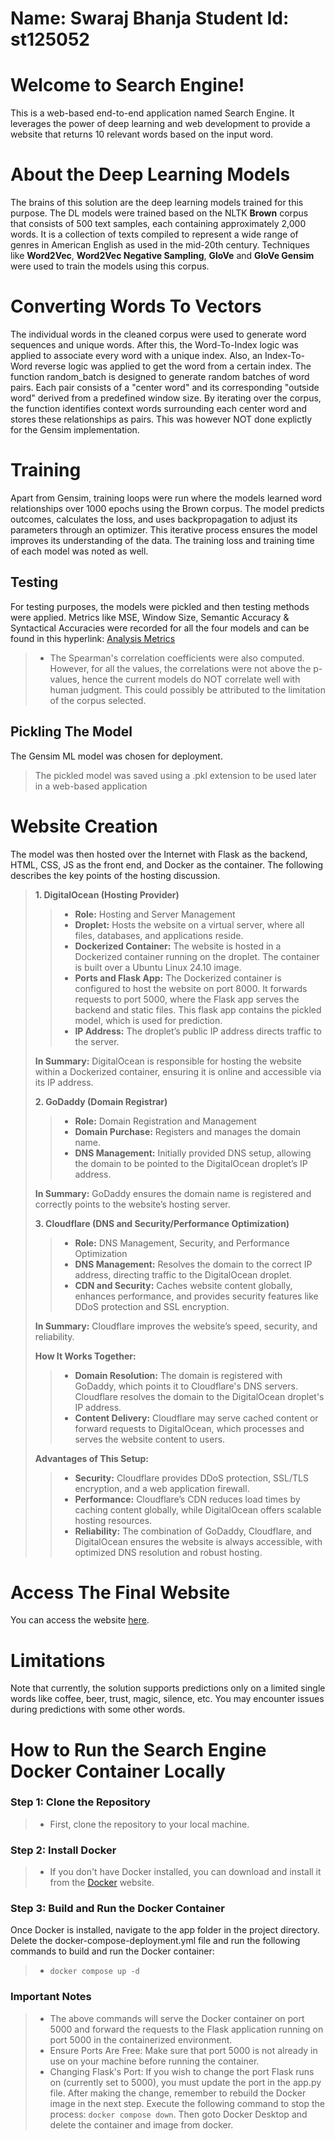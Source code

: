 # Name: Swaraj Bhanja Student Id: st125052

# Welcome to Search Engine!

This is a web-based end-to-end application named Search Engine. It leverages the power of deep learning and web development to provide a website that returns 10 relevant words based on the input word.


# About the Deep Learning Models

The brains of this solution are the deep learning models trained for this purpose. The DL models were trained based on the NLTK **Brown** corpus that consists of 500 text samples, each containing approximately 2,000 words. It is a collection of texts compiled to represent a wide range of genres in American English as used in the mid-20th century. Techniques like **Word2Vec**, **Word2Vec Negative Sampling**,
**GloVe** and **GloVe Gensim** were used to train the models using this corpus.

# Converting Words To Vectors

The individual words in the cleaned corpus were used to generate word sequences and unique words. After this, the Word-To-Index logic was applied to associate every word with a unique index. Also, an Index-To-Word reverse logic was applied to get the word from a certain index. The function random_batch is designed to generate random batches of word pairs. Each pair consists of a "center word" and its corresponding "outside word" derived from a predefined window size. By iterating over the corpus, the function identifies context words surrounding each center word and stores these relationships as pairs. This was however NOT done explictly for the Gensim implementation.

# Training
Apart from Gensim, training loops were run where the models learned word relationships over 1000 epochs using the Brown corpus. The model predicts outcomes, calculates the loss, and uses backpropagation to adjust its parameters through an optimizer. This iterative process ensures the model improves its understanding of the data. The training loss and training time of each model was noted as well.

## Testing
For testing purposes, the models were pickled and then testing methods were applied. Metrics like MSE, Window Size, Semantic Accuracy & Syntactical Accuracies were recorded for all the four models and can be found in this
hyperlink: [Analysis Metrics](https://github.com/st125052/a1-nlp-search-engine-st125052/blob/a0ac3c5a15e22b7fb0a7af117ad0f38168716df5/notebooks/pdfs/Training%20and%20Accuracy%20Statistics.pdf)
> - The Spearman's correlation coefficients were also computed. However, for all the values, the correlations were not above the p-values, hence the current models do NOT correlate well with human judgment. This could possibly be attributed to the limitation of the corpus selected.

## Pickling The Model
The Gensim ML model was chosen for deployment.
> The pickled model was saved using a .pkl extension to be used later in a web-based application

# Website Creation
The model was then hosted over the Internet with Flask as the backend, HTML, CSS, JS as the front end, and Docker as the container. The following describes the key points of the hosting discussion.
> **1. DigitalOcean (Hosting Provider)**
> 
>> - **Role:** Hosting and Server Management
>> - **Droplet:** Hosts the website on a virtual server, where all files, databases, and applications reside.
>> - **Dockerized Container:** The website is hosted in a Dockerized container running on the droplet. The container is built over a Ubuntu Linux 24.10 image.
>> - **Ports and Flask App:** The Dockerized container is configured to host the website on port 8000. It forwards requests to port 5000, where the Flask app serves the backend and static files. This flask app contains the pickled model, which is used for prediction.
>> - **IP Address:** The droplet’s public IP address directs traffic to the server.
>
>  **In Summary:** DigitalOcean is responsible for hosting the website within a Dockerized container, ensuring it is online and accessible via its IP address.
> 
>  **2. GoDaddy (Domain Registrar)**
>
>> - **Role:** Domain Registration and Management
>> - **Domain Purchase:** Registers and manages the domain name.
>> - **DNS Management:** Initially provided DNS setup, allowing the domain to be pointed to the DigitalOcean droplet’s IP address.
> 
> **In Summary:** GoDaddy ensures the domain name is registered and correctly points to the website’s hosting server.
>
>  **3. Cloudflare (DNS and Security/Performance Optimization)**
>
>> - **Role:** DNS Management, Security, and Performance Optimization
>> - **DNS Management:** Resolves the domain to the correct IP address, directing traffic to the DigitalOcean droplet.
>> - **CDN and Security:** Caches website content globally, enhances performance, and provides security features like DDoS protection and SSL encryption.
> 
> **In Summary:** Cloudflare improves the website’s speed, security, and reliability.
>
> **How It Works Together:**
> 
>> - **Domain Resolution:** The domain is registered with GoDaddy, which points it to Cloudflare's DNS servers. Cloudflare resolves the domain to the DigitalOcean droplet's IP address.
>> - **Content Delivery:** Cloudflare may serve cached content or forward requests to DigitalOcean, which processes and serves the website content to users.
> 
> **Advantages of This Setup:**
>
>> - **Security:** Cloudflare provides DDoS protection, SSL/TLS encryption, and a web application firewall.
>> - **Performance:** Cloudflare’s CDN reduces load times by caching content globally, while DigitalOcean offers scalable hosting resources.
>> - **Reliability:** The combination of GoDaddy, Cloudflare, and DigitalOcean ensures the website is always accessible, with optimized DNS resolution and robust hosting.


# Access The Final Website
You can access the website [here](https://aitmltask.online). 

# Limitations
Note that currently, the solution supports predictions only on a limited single words like coffee, beer, trust, magic, silence, etc. You may encounter issues during predictions with some other words.


# How to Run the Search Engine Docker Container Locally
### Step 1: Clone the Repository
> - First, clone the repository to your local machine.
### Step 2: Install Docker
> - If you don't have Docker installed, you can download and install it from the [Docker](https://www.docker.com) website.
### Step 3: Build and Run the Docker Container
Once Docker is installed, navigate to the app folder in the project directory. Delete the docker-compose-deployment.yml file and run the following commands to build and run the Docker container:
> - `docker compose up -d`

### Important Notes
> - The above commands will serve the Docker container on port 5000 and forward the requests to the Flask application running on port 5000 in the containerized environment.
> - Ensure Ports Are Free: Make sure that port 5000 is not already in use on your machine before running the container.
> - Changing Flask's Port: If you wish to change the port Flask runs on (currently set to 5000), you must update the port in the app.py file. After making the change, remember to rebuild the Docker image in the next step. Execute the following command to stop the process: `docker compose down`. Then goto Docker Desktop and delete the container and image from docker. 

